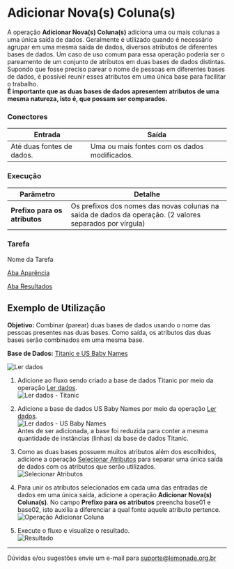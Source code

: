 # Adicionar Nova(s) Coluna(s)

A operação **Adicionar Nova(s) Coluna(s)** adiciona uma ou mais colunas a uma única saída de dados. Geralmente é utilizado quando é necessário agrupar em uma mesma saída de dados, diversos atributos de diferentes bases de dados. Um caso de uso comum para essa operação poderia ser o pareamento de um conjunto de atributos em duas bases de dados distintas. Supondo que fosse preciso parear o nome de pessoas em diferentes bases de dados, é possível reunir esses atributos em uma única base para facilitar o trabalho.\
**É importante que as duas bases de dados apresentem atributos de uma mesma natureza, isto é, que possam ser comparados.**



### Conectores
| Entrada | Saída |
| --- | --- |
| Até duas fontes de dados. | Uma ou mais fontes com os dados modificados. |


### Execução
| Parâmetro | Detalhe |
| --- | --- |
| **Prefixo para os atributos** | Os prefixos dos nomes das novas colunas na saída de dados da operação. (2 valores separados por vírgula) |

### Tarefa
Nome da Tarefa

[Aba Aparência][1]

[Aba Resultados][2]


## Exemplo de Utilização
**Objetivo:** Combinar (parear) duas bases de dados usando o nome das pessoas presentes nas duas bases. Como saída, os atributos das duas bases serão combinados em uma mesma base.

**Base de Dados:** [Titanic e US Baby Names][3]
	
![Ler dados](/img/spark/manipulacao_de_dados/coluna_adicionar_nova/image2.png)

1. Adicione ao fluxo sendo criado a base de dados Titanic por meio da operação [Ler dados][4].\
	![Ler dados - Titanic](/img/spark/manipulacao_de_dados/coluna_adicionar_nova/image3.png)
	
2. Adicione a base de dados US Baby Names por meio da operação [Ler dados][4]. \
	![Ler dados - US Baby Names](/img/spark/manipulacao_de_dados/coluna_adicionar_nova/image1.png)\
	Antes de ser adicionada, a base foi reduzida para conter a mesma quantidade de instâncias (linhas) da base de dados Titanic.
	
	
3. Como as duas bases possuem muitos atributos além dos escolhidos, adicione a operação [Selecionar Atributos][5] para separar uma única saída de dados com os atributos que serão utilizados.\
	![Selecionar Atributos](/img/spark/manipulacao_de_dados/coluna_adicionar_nova/image6.png)

4. Para unir os atributos selecionados em cada uma das entradas de dados em uma única saída, adicione a operação **Adicionar Nova(s) Coluna(s)**. No campo **Prefixo para os atributos** preencha base01 e base02, isto auxilia a diferenciar a qual fonte aquele atributo pertence.\
	![Operação Adicionar Coluna](/img/spark/manipulacao_de_dados/coluna_adicionar_nova/image4.png)
	
5. Execute o fluxo e visualize o resultado.\
	![Resultado](/img/spark/manipulacao_de_dados/coluna_adicionar_nova/image5.png)

-----

Dúvidas e/ou sugestões envie um e-mail para suporte@lemonade.org.br

[1]: /pt-br/spark/documentacao-geral/documentacao-geral.html#aba-aparencia
[2]: /pt-br/spark/documentacao-geral/documentacao-geral.html#aba-resultados
[3]: /pt-br/spark/base-de-dados/#titanic
[4]: /pt-br/spark/entrada-e-saida/ler-dados.html
[5]: /pt-br/spark/manipulacao-de-dados/selecionar-atributos.html